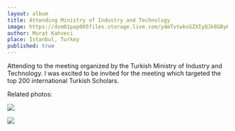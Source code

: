 ```yaml
---
layout: album
title: Attending Ministry of Industry and Technology
image: https://dsm01pap005files.storage.live.com/y4mTvtwksGZXIyQJk8GByHCDpJJkAPjcqfu7VyZviy1FS19hy9TYuk3PI8-x8MDQJNDPot7RAYSWAqvvoZ1spB-H88iuE9D26rPExEHDYpV1exrRh4BvJSij5WcAuXWjlqiiLl2kToYlRHgNIjc7BDHgViAmbBVxwlj6H7uE3r3sopB9KiGJjKAWuH0Y8O3NO3E?width=1200&height=900&cropmode=none
author: Murat Kahveci
place: Istanbul, Turkey
published: true
---
```

Attending to the meeting organized by the Turkish Ministry of Industry and Technology. I was excited to be invited for the meeting which targeted the top 200 international Turkish Scholars.

Related photos:

![](https://dsm01pap005files.storage.live.com/y4m_MFjOxww5v8wPCBMIFkwO6KDZhGVjbW2pZttkKl9qbn8yhD_ixcXc2Pmlymp9kHQuAYsZbvXZqVTyXOlfsU0844qF76sJ3UOOvUqOQiAhKHDQc7X3bvJi3TFYBsC6f34qafg_xHKFKgdZhsU7w2b6sSgQJU50cYvzzPHZvwNQ6vvmB4LkeAbDJudPkr5CbCm?width=1200&height=900&cropmode=none)

![](https://dsm01pap005files.storage.live.com/y4mHgySIhslfW04W9avodQjFrnyjwt_3eCEr054jqI8S9-I9LL0LleY0aFpISBiFdOdyEohpvFQAXZruPXSIxDUP5ST7xNdyCkFTOsZwqploAoZwa1JXbJ33d70IX2vKMb9d8IrKN8veFGOXVbQT_bZW8txm06wm4HLTHHj__TwrYWop0BKrmrSwFWlSMN6P5L7?width=1200&height=900&cropmode=none)